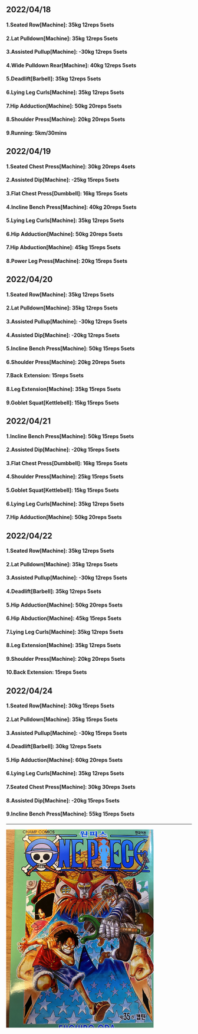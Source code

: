 ## 2022/04/18
#### 1.Seated Row\[Machine]: 35kg 12reps 5sets
#### 2.Lat Pulldown\[Machine\]: 35kg 12reps 5sets
#### 3.Assisted Pullup\[Machine\]: -30kg 12reps 5sets
#### 4.Wide Pulldown Rear\[Machine\]: 40kg 12reps 5sets
#### 5.Deadlift\[Barbell\]: 35kg 12reps 5sets
#### 6.Lying Leg Curls\[Machine\]: 35kg 12reps 5sets
#### 7.Hip Adduction\[Machine\]: 50kg 20reps 5sets
#### 8.Shoulder Press\[Machine\]: 20kg 20reps 5sets
#### 9.Running: 5km/30mins

## 2022/04/19
#### 1.Seated Chest Press\[Machine\]: 30kg 20reps 4sets
#### 2.Assisted Dip\[Machine\]: -25kg 15reps 5sets
#### 3.Flat Chest Press\[Dumbbell\]: 16kg 15reps 5sets
#### 4.Incline Bench Press\[Machine\]: 40kg 20reps 5sets
#### 5.Lying Leg Curls\[Machine\]: 35kg 12reps 5sets
#### 6.Hip Adduction\[Machine\]: 50kg 20reps 5sets
#### 7.Hip Abduction\[Machine\]: 45kg 15reps 5sets
#### 8.Power Leg Press\[Machine\]: 20kg 15reps 5sets

## 2022/04/20
#### 1.Seated Row\[Machine]: 35kg 12reps 5sets
#### 2.Lat Pulldown\[Machine\]: 35kg 12reps 5sets
#### 3.Assisted Pullup\[Machine\]: -30kg 12reps 5sets
#### 4.Assisted Dip\[Machine\]: -20kg 12reps 5sets
#### 5.Incline Bench Press\[Machine\]: 50kg 15reps 5sets
#### 6.Shoulder Press\[Machine\]: 20kg 20reps 5sets
#### 7.Back Extension: 15reps 5sets
#### 8.Leg Extension\[Machine]: 35kg 15reps 5sets
#### 9.Goblet Squat\[Kettlebell\]: 15kg 15reps 5sets

## 2022/04/21
#### 1.Incline Bench Press\[Machine\]: 50kg 15reps 5sets
#### 2.Assisted Dip\[Machine\]: -20kg 15reps 5sets
#### 3.Flat Chest Press\[Dumbbell\]: 16kg 15reps 5sets
#### 4.Shoulder Press\[Machine\]: 25kg 15reps 5sets
#### 5.Goblet Squat\[Kettlebell\]: 15kg 15reps 5sets
#### 6.Lying Leg Curls\[Machine\]: 35kg 12reps 5sets
#### 7.Hip Adduction\[Machine\]: 50kg 20reps 5sets

## 2022/04/22
#### 1.Seated Row\[Machine]: 35kg 12reps 5sets
#### 2.Lat Pulldown\[Machine\]: 35kg 12reps 5sets
#### 3.Assisted Pullup\[Machine\]: -30kg 12reps 5sets
#### 4.Deadlift\[Barbell\]: 35kg 12reps 5sets
#### 5.Hip Adduction\[Machine\]: 50kg 20reps 5sets
#### 6.Hip Abduction\[Machine\]: 45kg 15reps 5sets
#### 7.Lying Leg Curls\[Machine\]: 35kg 12reps 5sets
#### 8.Leg Extension\[Machine]: 35kg 12reps 5sets
#### 9.Shoulder Press\[Machine\]: 20kg 20reps 5sets
#### 10.Back Extension: 15reps 5sets

## 2022/04/24
#### 1.Seated Row\[Machine]: 30kg 15reps 5sets
#### 2.Lat Pulldown\[Machine\]: 35kg 15reps 5sets
#### 3.Assisted Pullup\[Machine\]: -30kg 15reps 5sets
#### 4.Deadlift\[Barbell\]: 30kg 12reps 5sets
#### 5.Hip Adduction\[Machine\]: 60kg 20reps 5sets
#### 6.Lying Leg Curls\[Machine\]: 35kg 12reps 5sets
#### 7.Seated Chest Press\[Machine\]: 30kg 30reps 3sets
#### 8.Assisted Dip\[Machine\]: -20kg 15reps 5sets
#### 9.Incline Bench Press\[Machine\]: 55kg 15reps 5sets

---

<img src='../_resources/__035.png' width='400px' />

